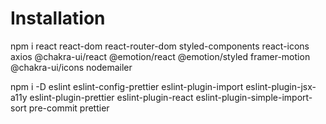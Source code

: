 # Installation

npm i react react-dom react-router-dom styled-components react-icons axios @chakra-ui/react @emotion/react @emotion/styled framer-motion @chakra-ui/icons nodemailer

npm i -D eslint eslint-config-prettier eslint-plugin-import eslint-plugin-jsx-a11y eslint-plugin-prettier eslint-plugin-react eslint-plugin-simple-import-sort pre-commit prettier

